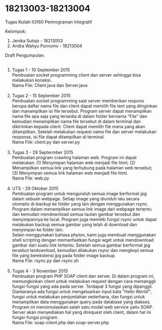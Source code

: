 # 18213003-18213004
Tugas Kuliah II3160 Pemrograman Integratif

Kelompok: <br>
1. Jenika Sutojo - 18213003 <br>
2. Andra Wahyu Purnomo - 18213004

Draft Pengumpulan: <br><br>
1. Tugas 1 - 10 September 2015<br>
   Pembuatan socket programming client dan server sehingga bisa melakukan koneksi.<br>
   Nama File: Client.java dan Server.java<br><br>
2. Tugas 2 - 15 September 2015<br>
   Pembuatan socket programming saat server memberikan respons berupa daftar nama file dan client dapat memilih file text yang diinginkan dan manampilkan isi file tersebut. Program server dapat menampilkan nama file apa saja yang tersedia di dalam folder bernama "File" dan kemudian menampilkan nama file tersebut di dalam terminal dan dikirimkan kepada client. Client dapat memilih file mana yang akan ditampilkan. Setelah melakukan request nama file dan server melakukan response, isi file dapat ditampilkan di terminal. <br>
   Nama File: client.py dan server.py<br><br>
3. Tugas 3 - 29 Septermber 2015<br>
   Pembuatan program crawling halaman web. Program ini dapat melakukan: (1) Menyimpan halaman web menjadi file html; (2) Menampilkan semua link yang terhubung pada halaman web tersebut; (3) Menyimpan semua link halaman web menjadi file html. <br>
   Nama File: web.py<br><br>
4. UTS - 29 Oktober 2015<br>
   Pembuatan program untuk mengunduh semua image berformat jpg dalam sebuah webpage. Setiap image yang diunduh lalu secara otomatis di-backup ke folder yang lain dengan menggunakan rsync. Program dalam menampilkan semua link image dari webpage tertentu dan kemudan mendownload semua tautan gambar tersebut dan menyimpannya ke local. Program juga memiliki fungsi rsync untuk dapat melakukan backup semua gambar yang telah di download dan menyimpan ke folder lain. <br>
   Selain menggunakan bahasa phyton, kami juga membuat menggunakan shell scripting dengan memanfaatkan fungsi wget untuk mendownload gambar dari suatu link tertentu. Setelah semua gambar berformat jpg tersebut terdownload, kemudian dilakukan rsync dan mengkopi semua file yang berekstensi jpg pada folder image backup.<br>
   Nama File: rsync.py dan rsync.sh<br><br>
5. Tugas 4 - 3 November 2015<br>
   Pembuatan program PHP SOAP client dan server. Di dalam program ini, memungkinkan client untuk melakukan request dengan cara memanggil fungsi-fungsi yang ada pada server. Terdapat 3 fungsi yang dipanggil. Diantaranya ada fungsi untuk mengeluarkan input kata "Hello World!", fungsi untuk melakukan penjumlahan sederhana, dan fungsi untuk menampilkan data menggunakan query pada database yang diakses. Program ini mensimulasikan salah satu model web service yaitu SOAP. Server akan menyediakan hal yang direquest oleh client, dalam hal ini fungsi-fungsi program.<br>
   Nama File: soap-client.php dan soap-server.php<br><br>
